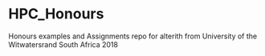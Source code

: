 # HPC_Honours
Honours examples and Assignments repo for alterith from University of the Witwatersrand South Africa 2018
